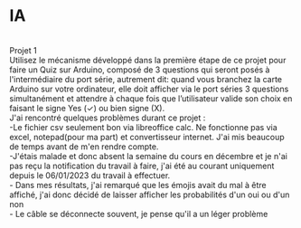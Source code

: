 # IA
<br />Projet 1
<br />Utilisez le mécanisme développé dans la première étape de ce projet pour faire un Quiz sur Arduino, composé de 3 questions qui seront posés à l'intermédiaire du port série, autrement dit: quand vous branchez la carte Arduino sur votre ordinateur, elle doit afficher via le port séries 3 questions simultanément et attendre à chaque fois que l’utilisateur valide son choix en faisant le signe Yes (✓) ou bien signe (X).
<br /> J'ai rencontré quelques problèmes durant ce projet :
<br />-Le fichier csv seulement bon via libreoffice calc. Ne fonctionne pas via excel, notepad(pour ma part) et convertisseur internet. J'ai mis beaucoup de temps avant de m'en rendre compte.
<br />-J'étais malade et donc absent la semaine du cours en décembre et je n'ai pas reçu la notification du travail à faire, j'ai été au courant uniquement depuis le 06/01/2023 du travail à effectuer.
<br />- Dans mes résultats, j'ai remarqué que les émojis avait du mal à être affiché, j'ai donc décidé de laisser afficher les probabilités d'un oui ou d'un non
<br />- Le câble se déconnecte souvent, je pense qu'il a un léger problème
